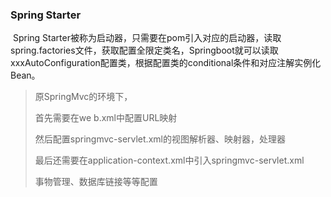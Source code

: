 ### Spring Starter

​	Spring Starter被称为启动器，只需要在pom引入对应的启动器，读取spring.factories文件，获取配置全限定类名，Springboot就可以读取xxxAutoConfiguration配置类，根据配置类的conditional条件和对应注解实例化Bean。

> 原SpringMvc的环境下，
>
> 首先需要在we b.xml中配置URL映射
>
> 然后配置springmvc-servlet.xml的视图解析器、映射器，处理器
>
> 最后还需要在application-context.xml中引入springmvc-servlet.xml
>
> 事物管理、数据库链接等等配置

